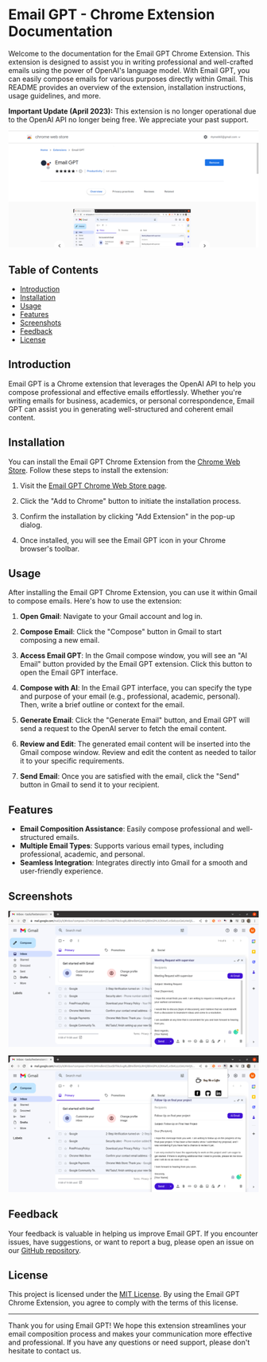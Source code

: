 # Email GPT - Chrome Extension Documentation

Welcome to the documentation for the Email GPT Chrome Extension. This extension is designed to assist you in writing professional and well-crafted emails using the power of OpenAI's language model. With Email GPT, you can easily compose emails for various purposes directly within Gmail. This README provides an overview of the extension, installation instructions, usage guidelines, and more.

<b>Important Update (April 2023):</b> This extension is no longer operational due to the OpenAI API no longer being free. We appreciate your past support.

![Email GPT Chrome Extension](https://github.com/Tasluf665/Email_GPT/blob/master/Extension_img/Chrome%20Web%20Store.png)

## Table of Contents

- [Introduction](#introduction)
- [Installation](#installation)
- [Usage](#usage)
- [Features](#features)
- [Screenshots](#screenshots)
- [Feedback](#feedback)
- [License](#license)

## Introduction

Email GPT is a Chrome extension that leverages the OpenAI API to help you compose professional and effective emails effortlessly. Whether you're writing emails for business, academics, or personal correspondence, Email GPT can assist you in generating well-structured and coherent email content.

## Installation

You can install the Email GPT Chrome Extension from the [Chrome Web Store](https://chrome.google.com/webstore/detail/email-gpt/gjkkbbbjdcdickanchomafbcddjgpnpn). Follow these steps to install the extension:

1. Visit the [Email GPT Chrome Web Store page](https://chrome.google.com/webstore/detail/email-gpt/gjkkbbbjdcdickanchomafbcddjgpnpn).

2. Click the "Add to Chrome" button to initiate the installation process.

3. Confirm the installation by clicking "Add Extension" in the pop-up dialog.

4. Once installed, you will see the Email GPT icon in your Chrome browser's toolbar.

## Usage

After installing the Email GPT Chrome Extension, you can use it within Gmail to compose emails. Here's how to use the extension:

1. **Open Gmail**: Navigate to your Gmail account and log in.

2. **Compose Email**: Click the "Compose" button in Gmail to start composing a new email.

3. **Access Email GPT**: In the Gmail compose window, you will see an "AI Email" button provided by the Email GPT extension. Click this button to open the Email GPT interface.

4. **Compose with AI**: In the Email GPT interface, you can specify the type and purpose of your email (e.g., professional, academic, personal). Then, write a brief outline or context for the email.

5. **Generate Email**: Click the "Generate Email" button, and Email GPT will send a request to the OpenAI server to fetch the email content.

6. **Review and Edit**: The generated email content will be inserted into the Gmail compose window. Review and edit the content as needed to tailor it to your specific requirements.

7. **Send Email**: Once you are satisfied with the email, click the "Send" button in Gmail to send it to your recipient.

## Features

- **Email Composition Assistance**: Easily compose professional and well-structured emails.
- **Multiple Email Types**: Supports various email types, including professional, academic, and personal.
- **Seamless Integration**: Integrates directly into Gmail for a smooth and user-friendly experience.

## Screenshots
![Email GPT Screenshot 1](https://github.com/Tasluf665/Email_GPT/blob/master/Extension_img/1.png)

![Email GPT Screenshot 2](https://github.com/Tasluf665/Email_GPT/blob/master/Extension_img/2.png)

## Feedback

Your feedback is valuable in helping us improve Email GPT. If you encounter issues, have suggestions, or want to report a bug, please open an issue on our [GitHub repository](https://github.com/your-email-gpt-repo).

## License

This project is licensed under the [MIT License](LICENSE.md). By using the Email GPT Chrome Extension, you agree to comply with the terms of this license.

---

Thank you for using Email GPT! We hope this extension streamlines your email composition process and makes your communication more effective and professional. If you have any questions or need support, please don't hesitate to contact us.
